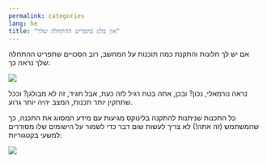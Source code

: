 ```yaml
---
permalink: categories
lang: he
title: "אין בלגן בתפריט ההתחלה שלך"
---
```


אם יש לך חלונות והתקנת כמה תוכנות על המחשב, רוב הסכויים שתפריט ההתחלה שלך נראה כך:


<img src="Images/windows_7_start_menu.png">

 נראה נורמאלי, נכון? ובכן, אתה בטח רגיל לזה כעת, אבל תגיד, זה לא מבולגן? וככל שתתקין יותר תכנות, המצב יהיה יותר גרוע.

  כל התכנות שניתנות להתקנה בלינוקס מגיעות עם מידע המסווג את התכנה, כך שהמשתמש (זה אתה!) לא צריך לעשות שום דבר כדי לשמור על הישומים שלו מסודרים למשעי בקטגוריות:  


<img src="Images/categories_menu.png">





